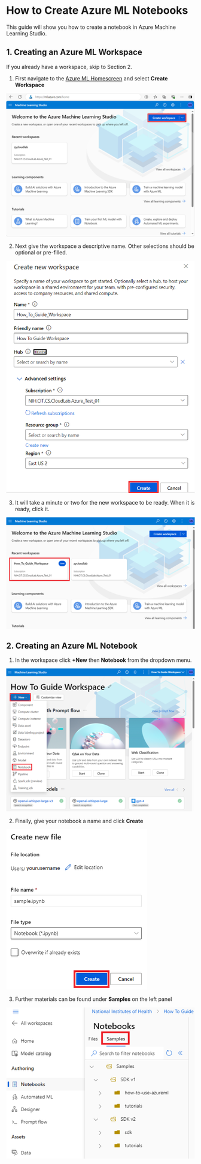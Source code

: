 # How to Create Azure ML Notebooks

This guide will show you how to create a notebook in Azure Machine Learning Studio.

## 1. Creating an Azure ML Workspace

If you already have a workspace, skip to Section 2.

1. First navigate to the [Azure ML Homescreen](https://ml.azure.com/home) and select **Create Workspace**

  ![screenshot showing Azure ML Homescreen](/images/images_for_creating_Azure_ML_notebooks/1_Azure_ML_homescreen.png)

2. Next give the workspace a descriptive name.  Other selections should be optional or pre-filled.

  ![screenshot showing workspace_options](/images/images_for_creating_Azure_ML_notebooks/2_Azure_ML_workspace.png)

3. It will take a minute or two for the new workspace to be ready.  When it is ready, click it.

  ![screenshot showing new_workspace](/images/images_for_creating_Azure_ML_notebooks/3_Azure_ML_new_workspace.png)

## 2. Creating an Azure ML Notebook

1. In the workspace click **+New** then **Notebook** from the dropdown menu.

  ![screenshot showing new_workspace](/images/images_for_creating_Azure_ML_notebooks/4_Azure_ML_new_notebook.png)

2. Finally, give your notebook a name and click **Create**

  ![screenshot showing new_workspace](/images/images_for_creating_Azure_ML_notebooks/5_Azure_ML_create_notebook.png)

3. Further materials can be found under **Samples** on the left panel

  ![screenshot showing new_workspace](/images/images_for_creating_Azure_ML_notebooks/6_Azure_ML_samples.png)
